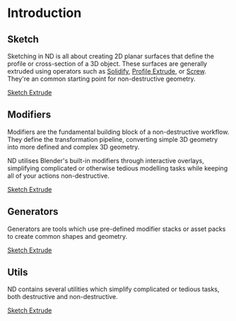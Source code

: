 # Introduction

## Sketch

Sketching in ND is all about creating 2D planar surfaces that define the profile or cross-section of a 3D object. These surfaces are generally extruded using operators such as [Solidify](/extrusion/solidify), [Profile Extrude](/extrusion/profile-extrude), or [Screw](/extrusion/screw). They're an common starting point for non-destructive geometry.

[Sketch Extrude](../_media/sketch-extrude.mp4 ':include')

## Modifiers

Modifiers are the fundamental building block of a non-destructive workflow. They define the transformation pipeline, converting simple 3D geometry into more defined and complex 3D geometry.

ND utilises Blender's built-in modifiers through interactive overlays, simplifying complicated or otherwise tedious modelling tasks while keeping all of your actions non-destructive.

[Sketch Extrude](../_media/modifiers.mp4 ':include')

## Generators

Generators are tools which use pre-defined modifier stacks or asset packs to create common shapes and geometry.

[Sketch Extrude](../_media/generators.mp4 ':include')

## Utils

ND contains several utilities which simplify complicated or tedious tasks, both destructive and non-destructive.

[Sketch Extrude](../_media/utils.mp4 ':include')